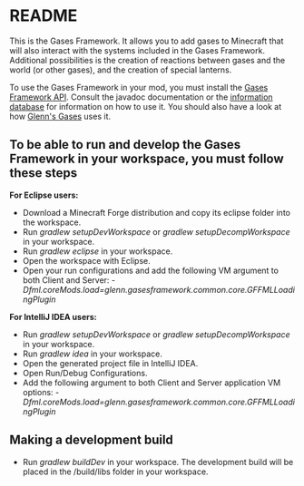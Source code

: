 # README #

This is the Gases Framework. It allows you to add gases to Minecraft that will also interact with the systems included in the Gases Framework. Additional possibilities is the creation of reactions between gases and the world (or other gases), and the creation of special lanterns.

To use the Gases Framework in your mod, you must install the [Gases Framework API](https://bitbucket.org/jamieswhiteshirt/gases-framework-api). Consult the javadoc documentation or the [information database](http://jamieswhiteshirt.com/minecraft/mods/gases/information/) for information on how to use it. You should also have a look at how [Glenn's Gases](https://bitbucket.org/jamieswhiteshirt/glenns-gases) uses it.

## To be able to run and develop the Gases Framework in your workspace, you must follow these steps ##

**For Eclipse users:**

* Download a Minecraft Forge distribution and copy its eclipse folder into the workspace.
* Run *gradlew setupDevWorkspace* or *gradlew setupDecompWorkspace* in your workspace.
* Run *gradlew eclipse* in your workspace.
* Open the workspace with Eclipse.
* Open your run configurations and add the following VM argument to both Client and Server: *-Dfml.coreMods.load=glenn.gasesframework.common.core.GFFMLLoadingPlugin*

**For IntelliJ IDEA users:**

* Run *gradlew setupDevWorkspace* or *gradlew setupDecompWorkspace* in your workspace.
* Run *gradlew idea* in your workspace.
* Open the generated project file in IntelliJ IDEA.
* Open Run/Debug Configurations.
* Add the following argument to both Client and Server application VM options: *-Dfml.coreMods.load=glenn.gasesframework.common.core.GFFMLLoadingPlugin*

## Making a development build ##

* Run *gradlew buildDev* in your workspace. The development build will be placed in the /build/libs folder in your workspace.
